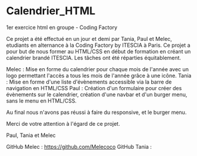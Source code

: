 # Calendrier_HTML
1er exercice html en groupe - Coding Factory

Ce projet a été effectué en un jour et demi par Tania, Paul et Melec, etudiants en alternance à la Coding Factory by ITESCIA à Paris.
Ce projet a pour but de nous former au HTML/CSS en début de formation en créant un calendrier brandé ITESCIA.
Les tâches ont été réparties équitablement.

Melec : Mise en forme du calendrier pour chaque mois de l'année avec un logo permettant l'accès a tous les mois de l'année grâce à une icône.
Tania : Mise en forme d'une liste d'évènements accessible via la barre de navigation en HTML/CSS
Paul : Création d'un formulaire pour créer des évènements sur le calendrier, création d'une navbar et d'un burger menu, sans le menu en HTML/CSS.

Au final nous n'avons pas réussi à faire du responsive, et le burger menu.

Merci de votre attention à l'égard de ce projet.

Paul, Tania et Melec


GitHub Melec : https://github.com/Melecoco
GitHub Tania : 
